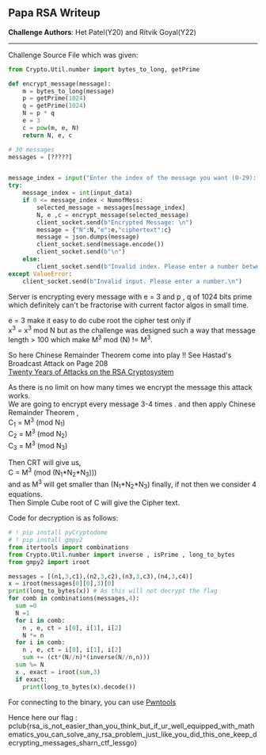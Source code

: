 ## Papa RSA Writeup

**Challenge Authors**: Het Patel(Y20) and Ritvik Goyal(Y22)

---

Challenge Source File which was given:

```python
from Crypto.Util.number import bytes_to_long, getPrime

def encrypt_message(message):
    m = bytes_to_long(message)
    p = getPrime(1024)
    q = getPrime(1024)
    N = p * q
    e = 3
    c = pow(m, e, N)
    return N, e, c

# 30 messages
messages = [?????]


message_index = input("Enter the index of the message you want (0-29): ")
try:
    message_index = int(input_data)
    if 0 <= message_index < NumofMess:
        selected_message = messages[message_index]
        N, e ,c = encrypt_message(selected_message)
        client_socket.send(b"Encrypted Message: \n")
        message = {"N":N,"e":e,"ciphertext":c}
        message = json.dumps(message)
        client_socket.send(message.encode())
        client_socket.send(b"\n")
    else:
        client_socket.send(b"Invalid index. Please enter a number between 0 and 29.\n")
except ValueError:
    client_socket.send(b"Invalid input. Please enter a number.\n")
```

Server is encrypting every message with e = 3 and p , q of 1024 bits prime which definitely can't be fractorise with current factor algos in small time.

e = 3 make it easy to do cube root the cipher test only if  
x<sup>3</sup> = x<sup>3</sup> mod N
but as the challenge was designed such a way that message length > 100 which make  M<sup>3</sup> mod (N) != M<sup>3</sup>.  

So here Chinese Remainder Theorem come into play !!
See Hastad's Broadcast Attack on Page 208   
[Twenty Years of Attacks on the RSA Cryptosystem](https://www.ams.org/notices/199902/boneh.pdf)

As there is no limit on how many times we encrypt the message this attack works.  
We are going to encrypt every message 3-4 times . and then apply Chinese Remainder Theorem ,   
C<sub>1</sub> = M<sup>3</sup> (mod N<sub>1</sub>)   
C<sub>2</sub> = M<sup>3</sup> (mod N<sub>2</sub>)   
C<sub>3</sub> = M<sup>3</sup> (mod N<sub>3</sub>)   

Then CRT will give us,   
C = M<sup>3</sup> (mod (N<sub>1</sub>\*N<sub>2</sub>\*N<sub>3</sub>)))   
and as M<sup>3</sup> will get smaller than (N<sub>1</sub>\*N<sub>2</sub>\*N<sub>3</sub>) finally, if not then we consider 4 equations.    
Then Simple Cube root of C will give the Cipher text.

Code for decryption is as follows:
```python
# ! pip install pyCryptodome
# ! pip install gmpy2
from itertools import combinations
from Crypto.Util.number import inverse , isPrime , long_to_bytes
from gmpy2 import iroot

messages = [(n1,3,c1),(n2,3,c2),(n3,3,c3),(n4,3,c4)]
x = iroot(messages[0][0],3)[0]
print(long_to_bytes(x)) # As this will not decrypt the flag
for comb in combinations(messages,4):
  sum =0
  N =1
  for i in comb:
    n , e, ct = i[0], i[1], i[2]
    N *= n
  for i in comb:
    n , e, ct = i[0], i[1], i[2]
    sum += (ct*(N//n)*(inverse(N//n,n)))
  sum %= N
  x , exact = iroot(sum,3)
  if exact:
    print(long_to_bytes(x).decode())
 ```
For connecting to the binary, you can use [Pwntools](https://github.com/Gallopsled/pwntools)

Hence here our flag :
pclub{rsa_is_not_easier_than_you_think_but_if_ur_well_equipped_with_mathematics_you_can_solve_any_rsa_problem_just_like_you_did_this_one_keep_decrypting_messages_sharn_ctf_lessgo}

